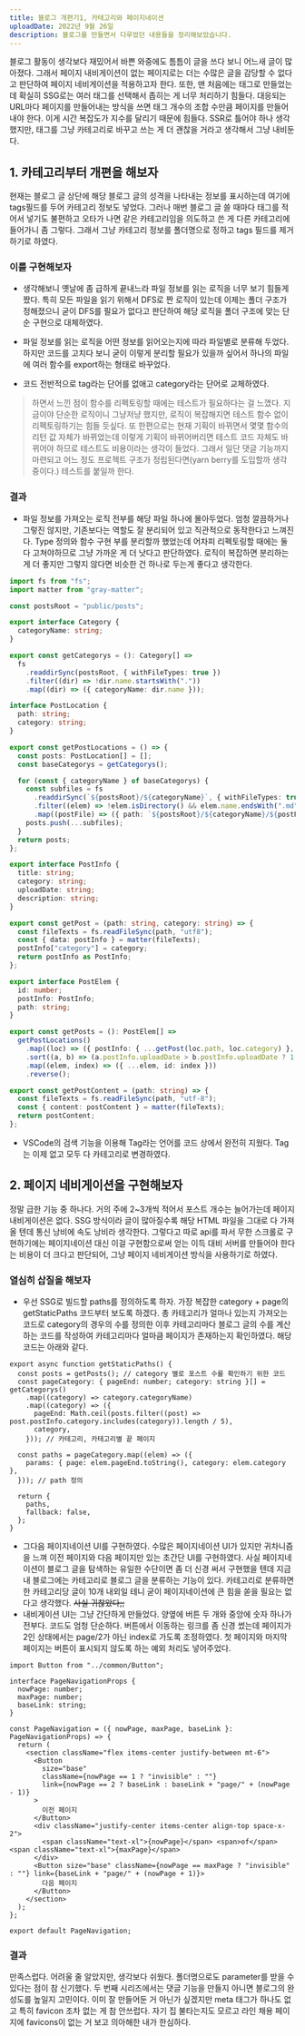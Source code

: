 ```yaml
---
title: 블로그 개편기1, 카테고리와 페이지네이션
uploadDate: 2022년 9월 26일
description: 블로그를 만들면서 다루었던 내용들을 정리해보았습니다.
---
```


블로그 활동이 생각보다 재밌어서 바쁜 와중에도 틈틈이 글을 쓰다 보니 어느새 글이 많아졌다. 그래서 페이지 내비게이션이 없는 페이지로는 더는 수많은 글을 감당할 수 없다고 판단하여 페이지 네비게이션을 적용하고자 한다. 또한, 맨 처음에는 태그로 만들었는데 확실히 SSG로는 여러 태그를 선택해서 좁히는 게 너무 처리하기 힘들다. 대응되는 URL마다 페이지를 만들어내는 방식을 쓰면 태그 개수의 조합 수만큼 페이지를 만들어내야 한다. 이게 시간 복잡도가 지수를 달리기 때문에 힘들다. SSR로 틀어야 하나 생각했지만, 태그를 그냥 카테고리로 바꾸고 쓰는 게 더 괜찮을 거라고 생각해서 그냥 내비둔다.



## 1. 카테고리부터 개편을 해보자

현재는 블로그 글 상단에 해당 블로그 글의 성격을 나타내는 정보를 표시하는데 여기에 tags필드를 두어 카테고리 정보도 넣었다. 그러나 매번 블로그 글 쓸 때마다 태그를 적어서 넣기도 불편하고 오타가 나면 같은 카테고리임을 의도하고 쓴 게 다른 카테고리에 들어가니 좀 그렇다. 그래서 그냥 카테고리 정보를 폴더명으로 정하고 tags 필드를 제거하기로 하였다.

### 이를 구현해보자

* 생각해보니 옛날에 좀 급하게 끝내느라 파일 정보를 읽는 로직을 너무 보기 힘들게 짰다. 특히 모든 파일을 읽기 위해서 DFS로 짠 로직이 있는데 이제는 폴더 구조가 정해졌으니 굳이 DFS를 필요가 없다고 판단하여 해당 로직을 폴더 구조에 맞는 단순 구현으로 대체하였다.

* 파일 정보를 읽는 로직을 어떤 정보를 읽어오는지에 따라 파일별로 분류해 두었다. 하지만 코드를 고치다 보니 굳이 이렇게 분리할 필요가 있을까 싶어서 하나의 파일에 여러 함수를 export하는 형태로 바꾸었다.
* 코드 전반적으로 tag라는 단어를 없애고 category라는 단어로 교체하였다. 

> 하면서 느낀 점이 함수를 리펙토링할 때에는 테스트가 필요하다는 걸 느꼈다. 지금이야 단순한 로직이니 그냥저냥 했지만, 로직이 복잡해지면 테스트 함수 없이 리펙토링하기는 힘들 듯싶다. 또 한편으로는 현재 기획이 바뀌면서 몇몇 함수의 리턴 값 자체가 바뀌었는데 이렇게 기획이 바뀌어버리면 테스트 코드 자체도 바뀌어야 하므로 테스트도 비용이라는 생각이 들었다. 그래서 일단 댓글 기능까지 마련되고 어느 정도 프로젝트 구조가 정립된다면(yarn berry를 도입할까 생각 중이다.) 테스트를 붙일까 한다. 

### 결과

* 파일 정보를 가져오는 로직 전부를 해당 파일 하나에 몰아두었다. 엄청 깔끔하거나 그렇진 않지만, 기존보다는 역할도 잘 분리되어 있고 직관적으로 동작한다고 느껴진다. Type 정의와 함수 구현 부를 분리할까 했었는데 어차피 리펙토링할 때에는 둘 다 고쳐야하므로 그냥 가까운 게 더 낫다고 판단하였다. 로직이 복잡하면 분리하는 게 더 좋지만 그렇지 않다면 비슷한 건 하나로 두는게 좋다고 생각한다.

```ts
import fs from "fs";
import matter from "gray-matter";

const postsRoot = "public/posts";

export interface Category {
  categoryName: string;
}

export const getCategorys = (): Category[] =>
  fs
    .readdirSync(postsRoot, { withFileTypes: true })
    .filter((dir) => !dir.name.startsWith("."))
    .map((dir) => ({ categoryName: dir.name }));

interface PostLocation {
  path: string;
  category: string;
}

export const getPostLocations = () => {
  const posts: PostLocation[] = [];
  const baseCategorys = getCategorys();

  for (const { categoryName } of baseCategorys) {
    const subfiles = fs
      .readdirSync(`${postsRoot}/${categoryName}`, { withFileTypes: true })
      .filter((elem) => !elem.isDirectory() && elem.name.endsWith(".md"))
      .map((postFile) => ({ path: `${postsRoot}/${categoryName}/${postFile.name}`, category: categoryName }));
    posts.push(...subfiles);
  }
  return posts;
};

export interface PostInfo {
  title: string;
  category: string;
  uploadDate: string;
  description: string;
}

export const getPost = (path: string, category: string) => {
  const fileTexts = fs.readFileSync(path, "utf8");
  const { data: postInfo } = matter(fileTexts);
  postInfo["category"] = category;
  return postInfo as PostInfo;
};

export interface PostElem {
  id: number;
  postInfo: PostInfo;
  path: string;
}

export const getPosts = (): PostElem[] =>
  getPostLocations()
    .map((loc) => ({ postInfo: { ...getPost(loc.path, loc.category) }, path: loc.path }))
    .sort((a, b) => (a.postInfo.uploadDate > b.postInfo.uploadDate ? 1 : -1))
    .map((elem, index) => ({ ...elem, id: index }))
    .reverse();

export const getPostContent = (path: string) => {
  const fileTexts = fs.readFileSync(path, "utf-8");
  const { content: postContent } = matter(fileTexts);
  return postContent;
};
```

* VSCode의 검색 기능을 이용해 Tag라는 언어를 코드 상에서 완전히 지웠다. Tag는 이제 없고 모두 다 카테고리로 변경하였다.





## 2. 페이지 네비게이션을 구현해보자

정말 급한 기능 중 하나다. 거의 주에 2~3개씩 적어서 포스트 개수는 늘어가는데 페이지 내비게이션은 없다. SSG 방식이라 글이 많아질수록 해당 HTML 파일을 그대로 다 가져올 텐데 통신 낭비에 속도 낭비라 생각한다. 그렇다고 따로 api를 파서 무한 스크롤로 구현하기에는 페이지네이션 대신 이걸 구현함으로써 얻는 이득 대비 서버를 만들어야 한다는 비용이 더 크다고 판단되어, 그냥 페이지 네비게이션 방식을 사용하기로 하였다.



### 열심히 삽질을 해보자

* 우선 SSG로 빌드할 paths를 정의하도록 하자. 가장 복잡한 category + page의 getStaticPaths 코드부터 보도록 하겠다. 총 카테고리가 얼마나 있는지 가져오는 코드로 category의 경우의 수를 정의한 이후 카테고리마다 블로그 글의 수를 계산하는 코드를 작성하여 카테고리마다 얼마큼 페이지가 존재하는지 확인하였다. 해당 코드는 아래와 같다.

```tsx
export async function getStaticPaths() {
  const posts = getPosts(); // category 별로 포스트 수를 확인하기 위한 코드
  const pageCategory: { pageEnd: number; category: string }[] = getCategorys()
    .map((category) => category.categoryName)
    .map((category) => ({
      pageEnd: Math.ceil(posts.filter((post) => post.postInfo.category.includes(category)).length / 5),
      category,
    })); // 카테고리, 카테고리별 끝 페이지

  const paths = pageCategory.map((elem) => ({
    params: { page: elem.pageEnd.toString(), category: elem.category },
  })); // path 정의

  return {
    paths,
    fallback: false,
  };
}
```

* 그다음 페이지네이션 UI를 구현하였다. 수많은 페이지네이션 UI가 있지만 귀차니즘을 느껴 이전 페이지와 다음 페이지만 있는 초간단 UI를 구현하였다. 사실 페이지네이션이 블로그 글을 탐색하는 유일한 수단이면 좀 더 신경 써서 구현했을 텐데 지금 내 블로그에는 카테고리로 블로그 글을 분류하는 기능이 있다. 카테고리로 분류하면 한 카테고리당 글이 10개 내외일 테니 굳이 페이지네이션에 큰 힘을 쏟을 필요는 없다고 생각했다. <del>사실 귀찮았다;;</del>
* 내비게이션 UI는 그냥 간단하게 만들었다. 양옆에 버튼 두 개와 중앙에 숫자 하나가 전부다. 코드도 엄청 단순하다. 버튼에서 이동하는 링크를 좀 신경 썼는데 페이지가 2인 상태에서는 page/2가 아닌 index로 가도록 조정하였다. 첫 페이지와 마지막 페이지는 버튼이 표시되지 않도록 하는 예외 처리도 넣어주었다.

```tsx
import Button from "../common/Button";

interface PageNavigationProps {
  nowPage: number;
  maxPage: number;
  baseLink: string;
}

const PageNavigation = ({ nowPage, maxPage, baseLink }: PageNavigationProps) => {
  return (
    <section className="flex items-center justify-between mt-6">
      <Button
        size="base"
        className={nowPage == 1 ? "invisible" : ""}
        link={nowPage == 2 ? baseLink : baseLink + "page/" + (nowPage - 1)}
      >
        이전 페이지
      </Button>
      <div className="justify-center items-center align-top space-x-2">
        <span className="text-xl">{nowPage}</span> <span>of</span> <span className="text-xl">{maxPage}</span>
      </div>
      <Button size="base" className={nowPage == maxPage ? "invisible" : ""} link={baseLink + "page/" + (nowPage + 1)}>
        다음 페이지
      </Button>
    </section>
  );
};

export default PageNavigation;
```

### 결과

만족스럽다. 어려울 줄 알았지만, 생각보다 쉬웠다. 폴더명으로도 parameter를 받을 수 있다는 점이 참 신기했다. 두 번째 시리즈에서는 댓글 기능을 만들지 아니면 블로그의 완성도를 높일지 고민이다. 이미 잘 만들어둔 거 아닌가 싶겠지만 meta 태그가 하나도 없고 특히 favicon 조차 없는 게 참 안쓰럽다. 자기 집 불타는지도 모르고 라인 채용 페이지에 favicons이 없는 거 보고 의아해한 내가 한심하다.
